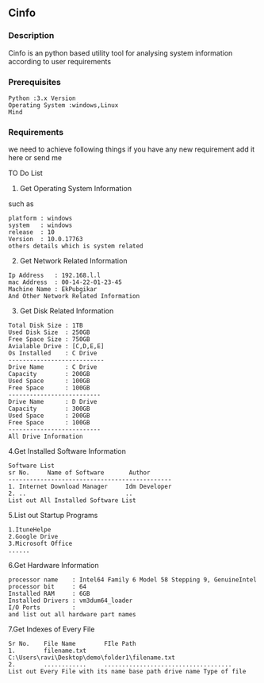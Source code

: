 ## Cinfo

### Description
 Cinfo is an python based utility tool for analysing system information according to user requirements
 
 
### Prerequisites
```
Python :3.x Version
Operating System :windows,Linux
Mind
```

### Requirements
we need to achieve following things if you have any new requirement add it here or send me 

TO Do List

1. Get Operating System Information

such as
```
platform : windows
system   : windows
release  : 10
Version  : 10.0.17763
others details which is system related
```

2. Get Network Related Information
```
Ip Address   : 192.168.l.l
mac Address  : 00-14-22-01-23-45
Machine Name : EkPubgikar
And Other Network Related Information

```
3. Get Disk Related Information
```
Total Disk Size : 1TB
Used Disk Size  : 250GB
Free Space Size : 750GB
Avialable Drive : [C,D,E,E]
Os Installed    : C Drive
---------------------------
Drive Name      : C Drive
Capacity        : 200GB
Used Space      : 100GB
Free Space      : 100GB
--------------------------
Drive Name      : D Drive
Capacity        : 300GB
Used Space      : 200GB
Free Space      : 100GB
--------------------------
All Drive Information

```

4.Get Installed Software Information
```
Software List
sr No.     Name of Software       Author   
----------------------------------------------
1. Internet Download Manager     Idm Developer
2. ..                            ..
List out All Installed Software List
```

5.List out Startup Programs
```
1.ItuneHelpe
2.Google Drive
3.Microsoft Office
......

```

6.Get Hardware Information
```
processor name    : Intel64 Family 6 Model 58 Stepping 9, GenuineIntel
processor bit     : 64
Installed RAM     : 6GB
Installed Drivers : vm3dum64_loader
I/O Ports         :
and list out all hardware part names
```

7.Get Indexes of Every File
```
Sr No.    File Name        FIle Path 
1.        filename.txt     C:\Users\ravi\Desktop\demo\folder1\filename.txt 
2.        ............     ....................................
List out Every File with its name base path drive name Type of file

```
